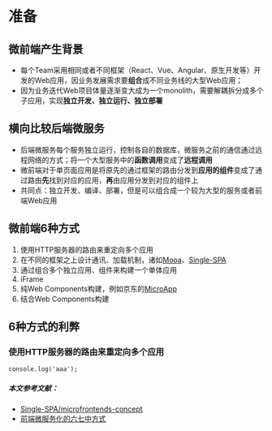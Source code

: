 # 准备

## 微前端产生背景
- 每个Team采用相同或者不同框架（React、Vue、Angular、原生开发等）开发的Web应用，因业务发展需求要**组合**成不同业务线的大型Web应用；
- 因为业务迭代Web项目体量逐渐变大成为一个monolith，需要解耦拆分成多个子应用，实现**独立开发、独立运行、独立部署**

## 横向比较后端微服务
- 后端微服务每个服务独立运行，控制各自的数据库，微服务之前的通信通过远程网络的方式；将一个大型服务中的**函数调用**变成了**远程调用**
- 微前端对于单页面应用是将原先的通过框架的路由分发到**应用的组件**变成了通过路由**先**找到对应的应用，**再**由应用分发到对应的组件上
- 共同点：独立开发、编译、部署，但是可以组合成一个较为大型的服务或者前端Web应用

## 微前端6种方式
1. 使用HTTP服务器的路由来重定向多个应用
2. 在不同的框架之上设计通讯、加载机制，诸如[Mooa](https://github.com/phodal/mooa)、[Single-SPA](https://single-spa.js.org)
3. 通过组合多个独立应用、组件来构建一个单体应用
4. iFrame
5. 纯Web Components构建，例如京东的[MicroApp](https://zeroing.jd.com/)
6. 结合Web Components构建

## 6种方式的利弊
### 使用HTTP服务器的路由来重定向多个应用
```
console.log('aaa');
```
##### 本文参考文献：
- [Single-SPA/microfrontends-concept](https://single-spa.js.org/docs/microfrontends-concept)
- [前端微服务化的六七中方式](https://mp.weixin.qq.com/s?__biz=MjM5Mjg4NDMwMA==&mid=2652975949&idx=1&sn=c36387188283dd4fae52257357541729&chksm=bd4ae06e8a3d6978e2645848217ae8324ae83a07a410441dda8b7d7e7b4a8374d5e6c88fb7a2&scene=21#wechat_redirect)